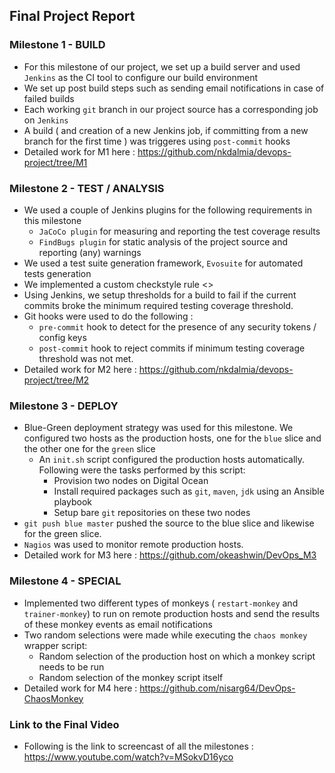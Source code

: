 ## Final Project Report

### Milestone 1 - BUILD
* For this milestone of our project, we set up a build server and used `Jenkins` as the CI tool to configure our build environment
* We set up post build steps such as sending email notifications in case of failed builds
* Each working `git` branch in our project source has a corresponding job on `Jenkins`
* A build ( and creation of a new Jenkins job, if committing from a new branch for the first time ) was triggeres using `post-commit` hooks
* Detailed work for M1 here : https://github.com/nkdalmia/devops-project/tree/M1

### Milestone 2 - TEST / ANALYSIS
* We used a couple of Jenkins plugins for the following requirements in this milestone
  * `JaCoCo plugin` for measuring and reporting the test coverage results
  * `FindBugs plugin` for static analysis of the project source and reporting (any) warnings
* We used a test suite generation framework, `Evosuite` for automated tests generation
* We implemented a custom checkstyle rule <>
* Using Jenkins, we setup thresholds for a build to fail if the current commits broke the minimum required testing coverage threshold.
* Git hooks were used to do the following :
  * `pre-commit` hook to detect for the presence of any security tokens / config keys
  * `post-commit` hook to reject commits if minimum testing coverage threshold was not met.
* Detailed work for M2 here : https://github.com/nkdalmia/devops-project/tree/M2

### Milestone 3 - DEPLOY
* Blue-Green deployment strategy was used for this milestone. We configured two hosts as the production hosts, one for the `blue` slice and the other one for the `green` slice
  * An `init.sh` script configured the production hosts automatically. Following were the tasks performed by this script:
    * Provision two nodes on Digital Ocean
    * Install required packages such as `git`, `maven`, `jdk` using an Ansible playbook
    * Setup bare `git` repositories on these two nodes
* `git push blue master` pushed the source to the blue slice and likewise for the green slice.
* `Nagios` was used to monitor remote production hosts.
* Detailed work for M3 here : https://github.com/okeashwin/DevOps_M3

### Milestone 4 - SPECIAL
* Implemented two different types of monkeys ( `restart-monkey` and `trainer-monkey`) to run on remote production hosts and send the results of these monkey events as email notifications
* Two random selections were made while executing the `chaos monkey` wrapper script:
  * Random selection of the production host on which a monkey script needs to be run
  * Random selection of the monkey script itself
* Detailed work for M4 here : https://github.com/nisarg64/DevOps-ChaosMonkey

### Link to the Final Video
* Following is the link to screencast of all the milestones : https://www.youtube.com/watch?v=MSokvD16yco




